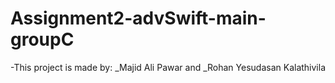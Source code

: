 # Assignment2-advSwift-main-groupC
-This project is made by:
_Majid Ali Pawar 
and
_Rohan Yesudasan Kalathivila
